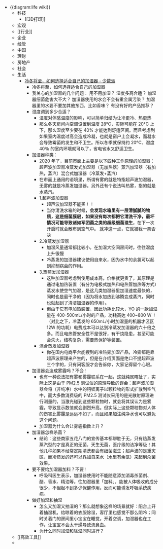 - {{diagram:life wiki}}
    - 科技
        - [[3D打印]]
    - 宏观
    - [[行业]]
    - 企业
    - 经管
    - 中国
    - 理财
    - 房地产
    - 社会
    - 生活
        - [ 冷冬将至，如何选择适合自己的加湿器 - 少数派 ](https://sspai.com/post/63633)
            - 冷冬将至，如何选择适合自己的加湿器
            - 我关心的加湿器的几个问题：
              用不用加湿？
              湿度多高合适？
              加湿器细菌危害大不大？
              加湿器使用的水会不会有重金属污染？
              加湿器里的水要不要加其他东西，比如香味？
              有没有好的产品推荐？
            - 湿度调到多少合适？
                - 湿度对体感温度的影响，可以简单归结为让冷更冷、热更热
                - 那么冬天房间内空调设置到温度 28℃，实际可能在 20°C 上下，那么湿度至少要在 40% 才能达到舒适区间。而且考虑到如果室内温度过高会造成冷凝，也就是窗户上会凝水，而凝水会导致霉菌的发生和不卫生。所以冬季就保持约 20°C、湿度 40％ 的室内环境就可以了，省电省水又舒适卫生。
            - 加湿器种类：
                - 2020 年了，目前市面上主要是以下四种工作原理的加湿器：  超声波加湿器冷蒸发式加湿器（无加热器）蒸汽加湿器（有加热，蒸汽）混合式加湿器（冷蒸发+蒸汽）
                - 在市面上通用的语境里，所谓有雾的就是特指超声波加湿器，无雾的就是冷蒸发加湿器。另外还有个说法叫热雾，指的就是水蒸汽。
                - 1.超声波加湿器
                    - 超声波加湿器不能买！！
                    - 当你清洗水箱的时候，**会发现水箱里有一层滑腻腻的物质，这是细菌膜层，如果没有每次都把它清洗干净，最坏情况可能导致诸如军团菌之类的超级细菌滋生**，在下一次开启时就会散布到空气中。  就冲这一点，它就被我一票否决
                - 2.冷蒸发加湿器
                    - 加湿风量通常都比较小，在加湿大空间房间时，往往湿度上升很慢
                    - 冷蒸发的加湿器建议使用自来水，因为水中的余氯可以起到抑制病菌的作用。
                - 3.热蒸发加湿器
                    - 这种加湿器考虑到使用成本高，价格就更贵了，其原理是通过电加热装置（有分为电极式加热和电热管加热等方式）蒸发水使空气加湿，是这几类加湿器里加湿速度最快的，同时也是最干净的（因为将水加热到沸腾变成蒸汽，同时也就起到了清洁加湿器的作用）。
                    - 但由于它有电加热装置，因此功耗比较大，YO 的一款加湿量在 400-500mL/小时的产品，功耗高达 400~800 W ！（对比之下，冷蒸发的 650mL/小时加湿量的机器才区区 12W 的功耗）电费成本可以达到冷蒸发加湿器的六十倍之多。而且电热管安全性不是很好，有干烧隐患，甚至可能会失火，结构复杂，需要热保护等装置。
                - 混合蒸发加湿器
                    - 你在国内电商平台能搜到的冷热雾加湿产品，冷雾都是靠超声波原理来产生的，但是在介绍页面是绝口不提超声波三个字的，只有问客服才会告诉你，大家记得留个心眼。
            - 加湿器会造成雾霾吗？不会！
                - 也有一种说法把有雾和雾霾联系在一起，这就纯属瞎扯了，实际上这是由于 PM2.5 测试仪的原理导致的误会：超声波加湿器会将（非纯净）水中的钙镁离子以颗粒物的形式扩散到空气中，而大多数消费级的 PM2.5 测试仪采用的是光散射原理进行测量的，当激光碰到这些颗粒物时，就会将其误认为是雾霾，导致显示数值就会剧烈升高。但实际上这些颗粒物对人体的伤害比雾霾是远远不如了，而且如果加注纯净水也可以避免这个问题。
                - 加湿器为什么会让雾霾指数上升？
            - 加湿器怎样杀菌？
                - 结论：这些商家五花八门的宣传基本都聊胜于无，只有热蒸发蒸汽型的才是真正的无菌，天生无菌，医疗级的洁净等级！其他几种如果不经常定期清洗都会有细菌滋生；超声波的是重灾区，而冷蒸发的还可以靠加自来水（水里有余氯）来起到杀菌效果。
            - 要不要给加湿器加料？不要！
                - 呼吸科医生表示，加湿器使用时不能随意添加消毒杀菌剂、醋、香水、精油等，往加湿器里「加料」，能被人体吸收的成分很少，不但起不到多少保健作用，反而可能诱发呼吸系统疾病。
            - 做好加湿和抽湿
                - 怎么又加湿又抽湿的？那么就想象这样的场景就好：阳台上开着抽湿机，给晾着的衣服除湿，客厅里也感觉不那么阴冷；同时关着门的房间里小宝宝在睡觉，开着空调，加湿器也在工作，让宝宝不会太干燥导致流鼻血。
                - 为什么同时加湿和除湿同时进行？
    - [[高效工具]]
    - 
